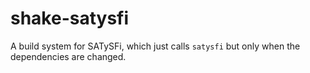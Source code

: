 # shake-satysfi

A build system for SATySFi, which just calls `satysfi` but only when the dependencies are changed.
